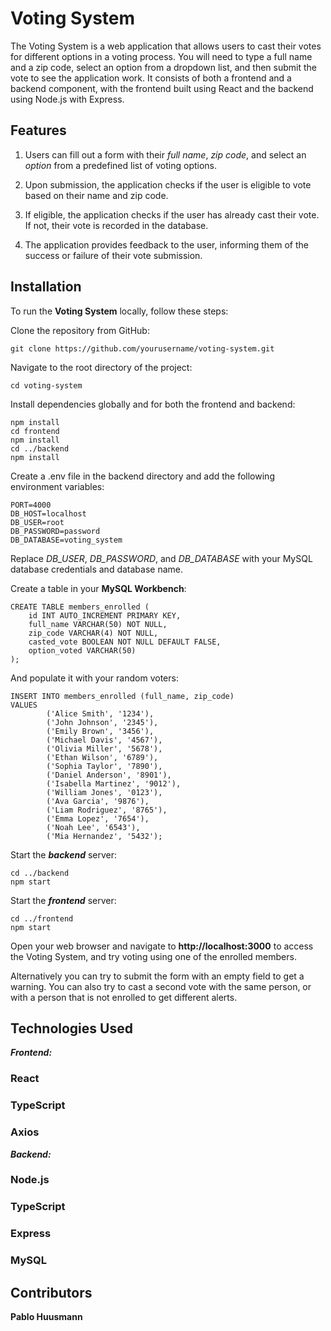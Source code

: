 # Voting System

The Voting System is a web application that allows users to cast their votes for different options in a voting process. You will need to type a full name and a zip code, select an option from a dropdown list, and then submit the vote to see the application work.
It consists of both a frontend and a backend component, with the frontend built using React and the backend using Node.js with Express.


## Features

1. Users can fill out a form with their *full name*, *zip code*, and select an *option* from a predefined list of voting options.

2. Upon submission, the application checks if the user is eligible to vote based on their name and zip code.

3. If eligible, the application checks if the user has already cast their vote. If not, their vote is recorded in the database.

4. The application provides feedback to the user, informing them of the success or failure of their vote submission.


## Installation

To run the **Voting System** locally, follow these steps:


Clone the repository from GitHub:


    git clone https://github.com/yourusername/voting-system.git


Navigate to the root directory of the project:


    cd voting-system


Install dependencies globally and for both the frontend and backend:


    npm install
    cd frontend
    npm install
    cd ../backend
    npm install


Create a .env file in the backend directory and add the following environment variables:


    PORT=4000
    DB_HOST=localhost
    DB_USER=root
    DB_PASSWORD=password
    DB_DATABASE=voting_system


Replace *DB_USER*, *DB_PASSWORD*, and *DB_DATABASE* with your MySQL database credentials and database name.


Create a table in your **MySQL Workbench**:


    CREATE TABLE members_enrolled (
        id INT AUTO_INCREMENT PRIMARY KEY,
        full_name VARCHAR(50) NOT NULL,
        zip_code VARCHAR(4) NOT NULL,
        casted_vote BOOLEAN NOT NULL DEFAULT FALSE,
        option_voted VARCHAR(50)
    );


And populate it with your random voters:


    INSERT INTO members_enrolled (full_name, zip_code)
    VALUES
            ('Alice Smith', '1234'),
            ('John Johnson', '2345'),
            ('Emily Brown', '3456'),
            ('Michael Davis', '4567'),
            ('Olivia Miller', '5678'),
            ('Ethan Wilson', '6789'),
            ('Sophia Taylor', '7890'),
            ('Daniel Anderson', '8901'),
            ('Isabella Martinez', '9012'),
            ('William Jones', '0123'),
            ('Ava Garcia', '9876'),
            ('Liam Rodriguez', '8765'),
            ('Emma Lopez', '7654'),
            ('Noah Lee', '6543'),
            ('Mia Hernandez', '5432');



Start the ***backend*** server:


    cd ../backend
    npm start


Start the ***frontend*** server:


    cd ../frontend
    npm start


Open your web browser and navigate to **http://localhost:3000** to access the Voting System, and try voting using one of the enrolled members.

Alternatively you can try to submit the form with an empty field to get a warning.
You can also try to cast a second vote with the same person, or with a person that is not enrolled to get different alerts.


## Technologies Used

***Frontend:***

### React
### TypeScript
### Axios

***Backend:***

### Node.js
### TypeScript
### Express
### MySQL


## Contributors

**Pablo Huusmann**
